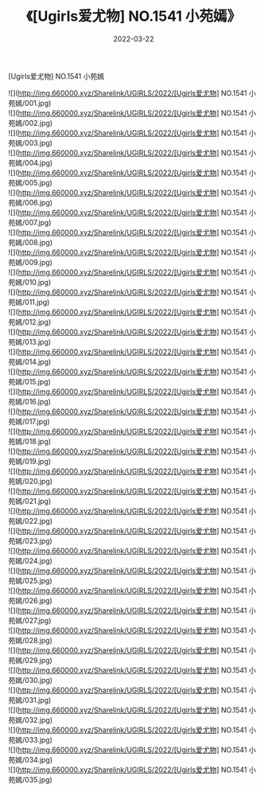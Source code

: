 ﻿---
layout: post
title:  《[Ugirls爱尤物] NO.1541 小苑嫣》
date:   2022-03-22
img: http://img.660000.xyz/Sharelink/UGIRLS/2022/[Ugirls爱尤物] NO.1541 小苑嫣/000.jpg
categories: [美女, 清纯, 唯美]
---

[Ugirls爱尤物] NO.1541 小苑嫣

 ![](http://img.660000.xyz/Sharelink/UGIRLS/2022/[Ugirls爱尤物] NO.1541 小苑嫣/001.jpg) <br>![](http://img.660000.xyz/Sharelink/UGIRLS/2022/[Ugirls爱尤物] NO.1541 小苑嫣/002.jpg) <br>![](http://img.660000.xyz/Sharelink/UGIRLS/2022/[Ugirls爱尤物] NO.1541 小苑嫣/003.jpg) <br>![](http://img.660000.xyz/Sharelink/UGIRLS/2022/[Ugirls爱尤物] NO.1541 小苑嫣/004.jpg) <br>![](http://img.660000.xyz/Sharelink/UGIRLS/2022/[Ugirls爱尤物] NO.1541 小苑嫣/005.jpg) <br>![](http://img.660000.xyz/Sharelink/UGIRLS/2022/[Ugirls爱尤物] NO.1541 小苑嫣/006.jpg) <br>![](http://img.660000.xyz/Sharelink/UGIRLS/2022/[Ugirls爱尤物] NO.1541 小苑嫣/007.jpg) <br>![](http://img.660000.xyz/Sharelink/UGIRLS/2022/[Ugirls爱尤物] NO.1541 小苑嫣/008.jpg) <br>![](http://img.660000.xyz/Sharelink/UGIRLS/2022/[Ugirls爱尤物] NO.1541 小苑嫣/009.jpg) <br>![](http://img.660000.xyz/Sharelink/UGIRLS/2022/[Ugirls爱尤物] NO.1541 小苑嫣/010.jpg) <br>![](http://img.660000.xyz/Sharelink/UGIRLS/2022/[Ugirls爱尤物] NO.1541 小苑嫣/011.jpg) <br>![](http://img.660000.xyz/Sharelink/UGIRLS/2022/[Ugirls爱尤物] NO.1541 小苑嫣/012.jpg) <br>![](http://img.660000.xyz/Sharelink/UGIRLS/2022/[Ugirls爱尤物] NO.1541 小苑嫣/013.jpg) <br>![](http://img.660000.xyz/Sharelink/UGIRLS/2022/[Ugirls爱尤物] NO.1541 小苑嫣/014.jpg) <br>![](http://img.660000.xyz/Sharelink/UGIRLS/2022/[Ugirls爱尤物] NO.1541 小苑嫣/015.jpg) <br>![](http://img.660000.xyz/Sharelink/UGIRLS/2022/[Ugirls爱尤物] NO.1541 小苑嫣/016.jpg) <br>![](http://img.660000.xyz/Sharelink/UGIRLS/2022/[Ugirls爱尤物] NO.1541 小苑嫣/017.jpg) <br>![](http://img.660000.xyz/Sharelink/UGIRLS/2022/[Ugirls爱尤物] NO.1541 小苑嫣/018.jpg) <br>![](http://img.660000.xyz/Sharelink/UGIRLS/2022/[Ugirls爱尤物] NO.1541 小苑嫣/019.jpg) <br>![](http://img.660000.xyz/Sharelink/UGIRLS/2022/[Ugirls爱尤物] NO.1541 小苑嫣/020.jpg) <br>![](http://img.660000.xyz/Sharelink/UGIRLS/2022/[Ugirls爱尤物] NO.1541 小苑嫣/021.jpg) <br>![](http://img.660000.xyz/Sharelink/UGIRLS/2022/[Ugirls爱尤物] NO.1541 小苑嫣/022.jpg) <br>![](http://img.660000.xyz/Sharelink/UGIRLS/2022/[Ugirls爱尤物] NO.1541 小苑嫣/023.jpg) <br>![](http://img.660000.xyz/Sharelink/UGIRLS/2022/[Ugirls爱尤物] NO.1541 小苑嫣/024.jpg) <br>![](http://img.660000.xyz/Sharelink/UGIRLS/2022/[Ugirls爱尤物] NO.1541 小苑嫣/025.jpg) <br>![](http://img.660000.xyz/Sharelink/UGIRLS/2022/[Ugirls爱尤物] NO.1541 小苑嫣/026.jpg) <br>![](http://img.660000.xyz/Sharelink/UGIRLS/2022/[Ugirls爱尤物] NO.1541 小苑嫣/027.jpg) <br>![](http://img.660000.xyz/Sharelink/UGIRLS/2022/[Ugirls爱尤物] NO.1541 小苑嫣/028.jpg) <br>![](http://img.660000.xyz/Sharelink/UGIRLS/2022/[Ugirls爱尤物] NO.1541 小苑嫣/029.jpg) <br>![](http://img.660000.xyz/Sharelink/UGIRLS/2022/[Ugirls爱尤物] NO.1541 小苑嫣/030.jpg) <br>![](http://img.660000.xyz/Sharelink/UGIRLS/2022/[Ugirls爱尤物] NO.1541 小苑嫣/031.jpg) <br>![](http://img.660000.xyz/Sharelink/UGIRLS/2022/[Ugirls爱尤物] NO.1541 小苑嫣/032.jpg) <br>![](http://img.660000.xyz/Sharelink/UGIRLS/2022/[Ugirls爱尤物] NO.1541 小苑嫣/033.jpg) <br>![](http://img.660000.xyz/Sharelink/UGIRLS/2022/[Ugirls爱尤物] NO.1541 小苑嫣/034.jpg) <br>![](http://img.660000.xyz/Sharelink/UGIRLS/2022/[Ugirls爱尤物] NO.1541 小苑嫣/035.jpg) <br>